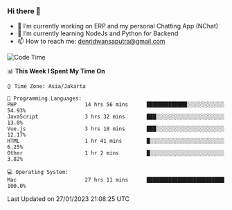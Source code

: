 ### Hi there 👋

- 🔭 I’m currently working on ERP and my personal Chatting App (NChat)
- 🌱 I’m currently learning NodeJs and Python for Backend
- 📫 How to reach me: denridwansaputra@gmail.com


<!--START_SECTION:waka-->
![Code Time](http://img.shields.io/badge/Code%20Time-2%2C570%20hrs%2028%20mins-blue)

📊 **This Week I Spent My Time On** 

```text
⌚︎ Time Zone: Asia/Jakarta

💬 Programming Languages: 
PHP                      14 hrs 56 mins      █████████████░░░░░░░░░░░░   54.93% 
JavaScript               3 hrs 32 mins       ███░░░░░░░░░░░░░░░░░░░░░░   13.0% 
Vue.js                   3 hrs 18 mins       ███░░░░░░░░░░░░░░░░░░░░░░   12.17% 
HTML                     1 hr 41 mins        █░░░░░░░░░░░░░░░░░░░░░░░░   6.25% 
Other                    1 hr 2 mins         █░░░░░░░░░░░░░░░░░░░░░░░░   3.82%

💻 Operating System: 
Mac                      27 hrs 11 mins      █████████████████████████   100.0%

```


 Last Updated on 27/01/2023 21:08:25 UTC
<!--END_SECTION:waka-->
